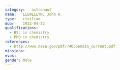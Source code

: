 ```yaml
---
category:	astronaut
name:	LLEWELLYN, John A.
type:	civilian
dob:	1933-04-22
qualifications:
  - BSc in chemistry
  - PhD in chemistry
references:
  - http://www.nasa.gov/pdf/740566main_current.pdf
missions:
evas:
gender:	Male
---
```

